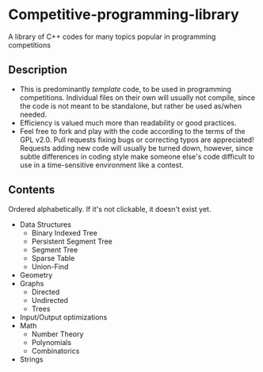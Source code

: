 # Competitive-programming-library
A library of C++ codes for many topics popular in programming competitions

## Description
* This is predominantly *template* code, to be used in programming competitions. Individual files on their own will usually not compile, since the code is not meant to be standalone, but rather be used as/when needed.
* Efficiency is valued much more than readability or good practices.
* Feel free to fork and play with the code according to the terms of the GPL v2.0. Pull requests fixing bugs or correcting typos are appreciated! Requests adding new code will usually be turned down, however, since subtle differences in coding style make someone else's code difficult to use in a time-sensitive environment like a contest.

## Contents
Ordered alphabetically. If it's not clickable, it doesn't exist yet.

* Data Structures
    * Binary Indexed Tree
    * Persistent Segment Tree
    * Segment Tree
    * Sparse Table
    * Union-Find
* Geometry
* Graphs
    * Directed
    * Undirected
    * Trees
* Input/Output optimizations
* Math
    * Number Theory
    * Polynomials
    * Combinatorics
* Strings
